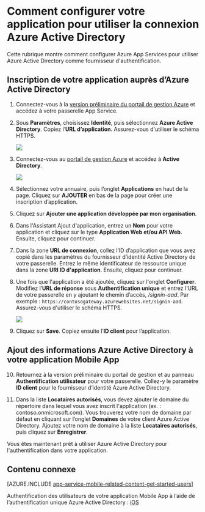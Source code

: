 <properties 
	pageTitle="Comment configurer l'authentification Azure Active Directory pour votre application App Services" 
	description="Découvrez comment configurer l'authentification Azure Active Directory pour votre application App Services." 
	authors="mattchenderson,wesmc7777" 
	services="app-service\mobile" 
	documentationCenter="" 
	manager="dwrede" 
	editor=""/>

<tags 
	ms.service="app-service-mobile" 
	ms.workload="mobile" 
	ms.tgt_pltfrm="na" 
	ms.devlang="multiple" 
	ms.topic="article" 
	ms.date="02/19/2015" 
	ms.author="mahender"/>

# Comment configurer votre application pour utiliser la connexion Azure Active Directory

Cette rubrique montre comment configurer Azure App Services pour utiliser Azure Active Directory comme fournisseur d'authentification.

## <a name="register"> </a>Inscription de votre application auprès d’Azure Active Directory

1. Connectez-vous à la [version préliminaire du portail de gestion Azure] et accédez à votre passerelle App Service.

2. Sous **Paramètres**, choisissez **Identité**, puis sélectionnez **Azure Active Directory**. Copiez l’**URL d’application**. Assurez-vous d'utiliser le schéma HTTPS.

    ![][1]

3. Connectez-vous au [portail de gestion Azure] et accédez à **Active Directory**.

    ![][2]

4. Sélectionnez votre annuaire, puis l’onglet **Applications** en haut de la page. Cliquez sur **AJOUTER** en bas de la page pour créer une inscription d’application.

5. Cliquez sur **Ajouter une application développée par mon organisation**.

6. Dans l'Assistant Ajout d'application, entrez un **Nom** pour votre application et cliquez sur le type **Application Web et/ou API Web**. Ensuite, cliquez pour continuer.

7. Dans la zone **URL de connexion**, collez l’ID d’application que vous avez copié dans les paramètres du fournisseur d’identité Active Directory de votre passerelle. Entrez le même identificateur de ressource unique dans la zone **URI ID d'application**. Ensuite, cliquez pour continuer.

8. Une fois que l'application a été ajoutée, cliquez sur l'onglet **Configurer**. Modifiez l’**URL de réponse** sous **Authentification unique** et entrez l’URL de votre passerelle en y ajoutant le chemin d’accès, _/signin-aad_. Par exemple : `https://contosogateway.azurewebsites.net/signin-aad`. Assurez-vous d'utiliser le schéma HTTPS.

    ![][3]

9. Cliquez sur **Save**. Copiez ensuite l’**ID client** pour l’application.

## <a name="secrets"> </a>Ajout des informations Azure Active Directory à votre application Mobile App

10. Retournez à la version préliminaire du portail de gestion et au panneau **Authentification utilisateur** pour votre passerelle. Collez-y le paramètre **ID client** pour le fournisseur d’identité Azure Active Directory.
  
11. Dans la liste **Locataires autorisés**, vous devez ajouter le domaine du répertoire dans lequel vous avez inscrit l'application (ex. : contoso.onmicrosoft.com). Vous trouverez votre nom de domaine par défaut en cliquant sur l’onglet **Domaines** de votre client Azure Active Directory. Ajoutez votre nom de domaine à la liste **Locataires autorisés**, puis cliquez sur **Enregistrer**.

Vous êtes maintenant prêt à utiliser Azure Active Directory pour l'authentification dans votre application.

## <a name="related-content"> </a>Contenu connexe

[AZURE.INCLUDE [app-service-mobile-related-content-get-started-users](../includes/app-service-mobile-related-content-get-started-users.md)]

Authentification des utilisateurs de votre application Mobile App à l’aide de l’authentification unique Azure Active Directory : [iOS][ios-adal]

<!-- Images. -->

[1]: ./media/app-service-how-to-configure-active-directory-authentication/app-service-aad-settings.png
[2]: ./media/app-service-how-to-configure-active-directory-authentication/app-service-navigate-aad.png
[3]: ./media/app-service-how-to-configure-active-directory-authentication/app-service-aad-app-configure.png

<!-- URLs. -->

[version préliminaire du portail de gestion Azure]: https://portal.azure.com/
[portail de gestion Azure]: https://manage.windowsazure.com/
[ios-adal]: app-service-mobile-dotnet-backend-xamarin-ios-aad-sso-preview.md

<!--HONumber=54-->